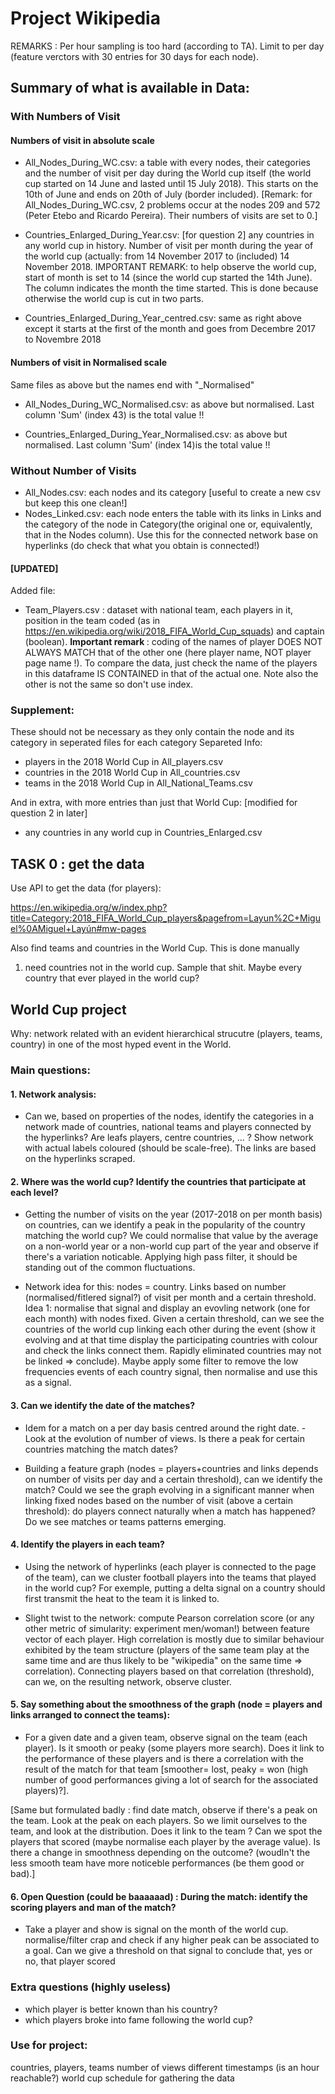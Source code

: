 # Project Wikipedia

REMARKS : 
Per hour sampling is too hard (according to TA). Limit to per day (feature verctors with 30 entries for 30 days for each node). 

## Summary of what is available in Data:
### With Numbers of Visit

#### Numbers of visit in absolute scale
- All_Nodes_During_WC.csv: a table with every nodes, their categories and the number of visit per day during the World cup itself (the world cup started on 14 June and lasted until 15 July 2018). This starts on the 10th of June and ends on 20th of July (border included). [Remark: for All_Nodes_During_WC.csv, 2 problems occur at the nodes 209 and 572 (Peter Etebo and Ricardo Pereira). Their numbers of visits are set to 0.]

- Countries_Enlarged_During_Year.csv: [for question 2] any countries in any world cup in history. Number of visit per month during the year of the world cup (actually: from 14 November 2017 to (included) 14 November 2018. IMPORTANT REMARK: to help observe the world cup, start of month is set to 14 (since the world cup started the 14th June). The column indicates the month the time started. This is done because otherwise the world cup is cut in two parts.

- Countries_Enlarged_During_Year_centred.csv: same as right above except it starts at the first of the month and goes from Decembre 2017 to Novembre 2018

#### Numbers of visit in Normalised scale
Same files as above but the names end with "_Normalised"

- All_Nodes_During_WC_Normalised.csv: as above but normalised. Last column 'Sum' (index 43) is the total value !!

- Countries_Enlarged_During_Year_Normalised.csv: as above but normalised. Last column 'Sum' (index 14)is the total value !!

### Without Number of Visits
- All_Nodes.csv: each nodes and its category [useful to create a new csv but keep this one clean!]
- Nodes_Linked.csv: each node enters the table with its links in Links and the category of the node in Category(the original one or, equivalently, that in the Nodes column). Use this for the connected network base on hyperlinks (do check that what you obtain is connected!)

#### [UPDATED]

Added file:

- Team_Players.csv : dataset with national team, each players in it, position in the team coded (as in https://en.wikipedia.org/wiki/2018_FIFA_World_Cup_squads) and captain (boolean). <b>Important remark </b>: coding of the names of player DOES NOT ALWAYS MATCH that of the other one (here player name, NOT player page name !). To compare the data, just check the name of the players in this dataframe IS CONTAINED in that of the actual one. Note also the other is not the same so don't use index. 

### Supplement:
These should not be necessary as they only contain the node and its category in seperated files for each category
Separeted Info:

- players in the 2018 World Cup in All_players.csv
- countries in the 2018 World Cup in All_countries.csv
- teams in the 2018 World Cup in All_National_Teams.csv

And in extra, with more entries than just that World Cup: [modified for question 2 in later]

- any countries in any world cup in Countries_Enlarged.csv


## TASK 0 : get the data
Use API to get the data (for players):

https://en.wikipedia.org/w/index.php?title=Category:2018_FIFA_World_Cup_players&pagefrom=Layun%2C+Miguel%0AMiguel+Layún#mw-pages 

Also find teams and countries in the World Cup. This is done manually

1) need countries not in the world cup. Sample that shit. Maybe every country that ever played in the world cup? 


## World Cup project

Why: network related with an evident hierarchical strucutre (players, teams, country) in one of the most hyped event in the World. 

### Main questions:
#### 1. Network analysis: 
- Can we, based on properties of the nodes, identify the categories in a network made of countries, national teams and players connected by the hyperlinks? Are leafs players, centre countries, ... ? Show network with actual labels coloured (should be scale-free). The links are based on the hyperlinks scraped. 

#### 2. Where was the world cup? Identify the countries that participate at each level?
- Getting the number of visits on the year (2017-2018 on per month basis) on countries, can we identify a peak in the popularity of the country matching the world cup? We could normalise that value by the average on a non-world year or a non-world cup part of the year and observe if there's a variation noticable. Applying high pass filter, it should be standing out of the common fluctuations.

- Network idea for this: nodes = country. Links based on number (normalised/fitlered signal?) of visit per month and a certain threshold. Idea 1: normalise that signal and display an evovling network (one for each month) with nodes fixed. Given a certain threshold, can we see the countries of the world cup linking each other during the event (show it evolving and at that time display the participating countries with colour and check the links connect them. Rapidly eliminated countries may not be linked => conclude). Maybe apply some filter to remove the low frequencies events of each country signal, then normalise and use this as a signal. 

#### 3. Can we identify the date of the matches?
- Idem for a match on a per day basis centred around the right date. - Look at the evolution of number of views. Is there a peak for certain countries matching the match dates? 

- Building a feature graph (nodes =  players+countries  and links depends on number of visits per day and a certain threshold), can we identify the match? Could we see the graph evolving in a significant manner when linking fixed nodes based on the number of visit (above a certain threshold): do players connect naturally when a match has happened? Do we see matches or teams patterns emerging. 

#### 4. Identify the players in each team?

- Using the network of hyperlinks (each player is connected to the page of the team), can we cluster football players into the teams that played in the world cup? For exemple, putting a delta signal on a country should first transmit the heat to the team it is linked to. 

- Slight twist to the network: compute Pearson correlation score (or any other metric of simularity: experiment men/woman!) between feature vector of each player. High correlation is mostly due to similar behaviour exhibited by the team structure (players of the same team play at the same time and are thus likely to be "wikipedia" on the same time => correlation). Connecting players based on that correlation (threshold), can we, on the resulting network, observe cluster. 

#### 5. Say something about the <b>smoothness</b> of the graph (node = players and links arranged to connect the teams): 
- For a given date and a given team, observe signal on the team (each player). Is it smooth or peaky (some players more search). Does it link to the performance of these players and is there a correlation with the result of the match for that team [smoother= lost, peaky = won (high number of good performances giving a lot of search for the associated players)?]. 

[Same but formulated badly : find date match, observe if there's a peak on the team. Look at the peak on each players. So we limit ourselves to the team, and look at the distribution. Does it link to the team ? Can we spot the players that scored (maybe normalise each player by the average value). Is there a change in smoothness depending on the outcome? (woudln't the less smooth team have more noticeble performances (be them good or bad).]

#### 6. Open Question (could be baaaaaad) : During the match: identify the scoring players and man of the match?
- Take a player and show is signal on the month of the world cup. normalise/filter crap and check if any higher peak can be associated to a goal. Can we give a threshold on that signal to conclude that, yes or no, that player scored

### Extra questions (highly useless)
- which player is better known than his country?
- which players broke into fame following the world cup?

### Use for project:
countries, players, teams 
number of views different timestamps (is an hour reachable?)
world cup schedule for gathering the data
